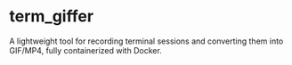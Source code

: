 # term_giffer
 A lightweight tool for recording terminal sessions and converting them into GIF/MP4, fully containerized with Docker.
